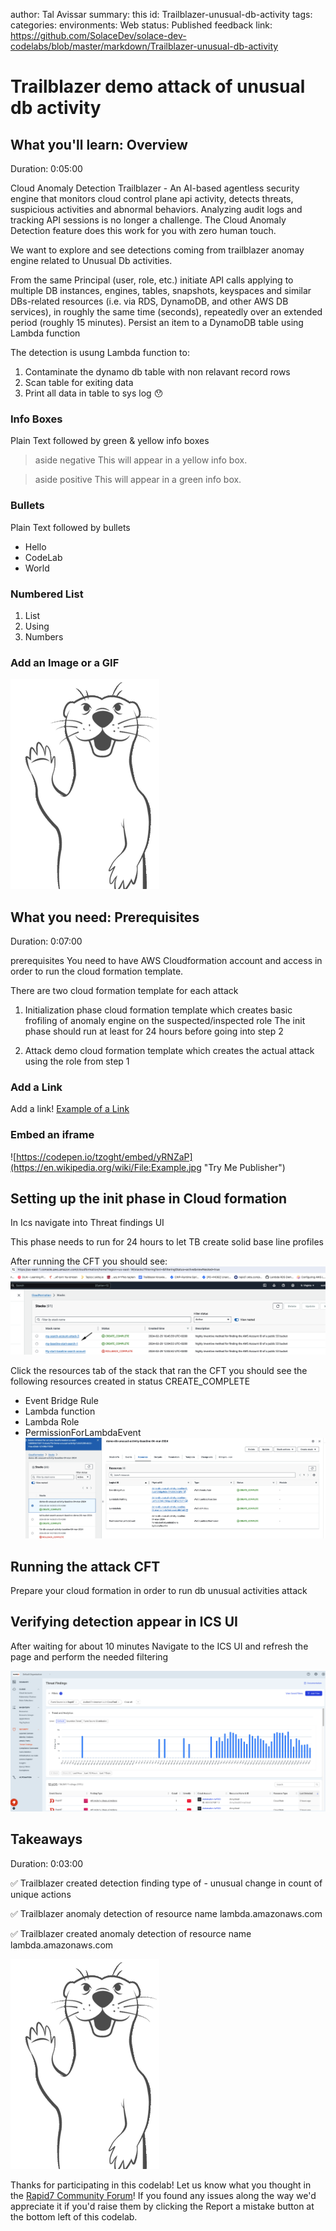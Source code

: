 author: Tal Avissar
summary: this
id: Trailblazer-unusual-db-activity
tags:
categories:
environments: Web
status: Published
feedback link: https://github.com/SolaceDev/solace-dev-codelabs/blob/master/markdown/Trailblazer-unusual-db-activity

# Trailblazer demo attack of unusual db activity

## What you'll learn: Overview

Duration: 0:05:00

Cloud Anomaly Detection
Trailblazer - An AI-based agentless security engine that monitors cloud control plane api activity, detects threats, suspicious activities and abnormal behaviors. Analyzing audit logs and tracking API sessions is no longer a challenge.
The Cloud Anomaly Detection feature does this work for you with zero human touch.


We want to explore and see detections coming from trailblazer anomay engine related to Unusual Db activities.

From the same Principal (user, role, etc.) initiate API calls applying to multiple DB instances, engines, tables, snapshots, keyspaces and similar DBs-related resources (i.e. via RDS, DynamoDB, and other AWS DB services),
in roughly the same time (seconds), repeatedly over an extended period (roughly 15 minutes).
Persist an item to a DynamoDB table using Lambda function

The detection is usung Lambda function to:
1. Contaminate the dynamo db table with non relavant record rows
2. Scan table for exiting data
3. Print all data in table to sys log  :hushed:

### Info Boxes
Plain Text followed by green & yellow info boxes

> aside negative
> This will appear in a yellow info box.

> aside positive
> This will appear in a green info box.

### Bullets
Plain Text followed by bullets
* Hello
* CodeLab
* World

### Numbered List
1. List
1. Using
1. Numbers

### Add an Image or a GIF

![Soly Image Caption](img/soly.gif)

## What you need: Prerequisites

Duration: 0:07:00

prerequisites
You need to have AWS Cloudformation account and access in order to run the cloud formation template.

There are two cloud formation template for each attack
1. Initialization phase cloud formation template which creates basic frofiling of anomaly engine on the suspected/inspected role
   The init phase should run at least for 24 hours before going into step 2

2. Attack demo cloud formation template which creates the actual attack using the role from step 1



### Add a Link
Add a link!
[Example of a Link](https://www.google.com)

### Embed an iframe

![https://codepen.io/tzoght/embed/yRNZaP](https://en.wikipedia.org/wiki/File:Example.jpg "Try Me Publisher")

## Setting up the init phase in Cloud formation

In Ics navigate into Threat findings UI

This phase needs to run for 24 hours to let TB  create solid base line profiles

After running the CFT you should see:
![Cloud formation after running](img/CFT.png)

Click the resources tab of the stack that ran the CFT you should see the following resources created in status CREATE_COMPLETE
- Event Bridge Rule
- Lambda function
- Lambda Role
- PermissionForLambdaEvent
![Resources created CFT](img/db-unusual-resources.png)

## Running the attack CFT

Prepare your cloud formation in order to run db unusual activities attack

## Verifying detection appear in ICS UI

After waiting for about 10 minutes
Navigate to the ICS UI and refresh the page and perform the needed filtering

![threat findings](img/threatFindings.png)
## Takeaways

Duration: 0:03:00

✅ Trailblazer created detection finding type of - unusual change in count of unique actions

✅ Trailblazer anomaly detection of resource name lambda.amazonaws.com

✅ Trailblazer created anomaly detection of resource name lambda.amazonaws.com

![Soly Image Caption](img/soly.gif)

Thanks for participating in this codelab! Let us know what you thought in the [Rapid7 Community Forum](https://rapid7.community/)! If you found any issues along the way we'd appreciate it if you'd raise them by clicking the Report a mistake button at the bottom left of this codelab.
